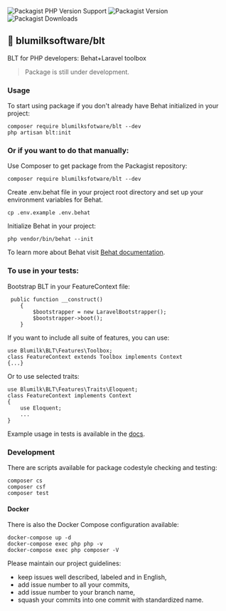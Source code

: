 ![Packagist PHP Version Support](https://img.shields.io/packagist/php-v/blumilksoftware/blt?style=for-the-badge) ![Packagist Version](https://img.shields.io/packagist/v/blumilksoftware/blt?style=for-the-badge) ![Packagist Downloads](https://img.shields.io/packagist/dt/blumilksoftware/blt?style=for-the-badge)

## 🍔 blumilksoftware/blt
BLT for PHP developers: Behat+Laravel toolbox

> Package is still under development.

### Usage
To start using package if you don't already have Behat initialized in your project:
```
composer require blumilksfotware/blt --dev
php artisan blt:init
```
### Or if you want to do that manually:
Use Composer to get package from the Packagist repository:
```
composer require blumilksfotware/blt --dev
```
Create .env.behat file in your project root directory and set up your environment variables for Behat.
```
cp .env.example .env.behat
```
Initialize Behat in your project:
```
php vendor/bin/behat --init
```
To learn more about Behat visit [Behat documentation](https://docs.behat.org/en/latest/).
### To use in your tests:
Bootstrap BLT in your FeatureContext file:
```
 public function __construct()
    {
        $bootstrapper = new LaravelBootstrapper();
        $bootstrapper->boot();
    }
```
If you want to include all suite of features, you can use:
```
use Blumilk\BLT\Features\Toolbox;
class FeatureContext extends Toolbox implements Context
{...}
```
Or to use selected traits:
```
use Blumilk\BLT\Features\Traits\Eloquent;
class FeatureContext implements Context
{
    use Eloquent;
    ...
}
```

Example usage in tests is available in the [docs](docs).
### Development
There are scripts available for package codestyle checking and testing:
```shell
composer cs
composer csf
composer test
```

#### Docker
There is also the Docker Compose configuration available:
```shell
docker-compose up -d
docker-compose exec php php -v
docker-compose exec php composer -V
```

Please maintain our project guidelines:
* keep issues well described, labeled and in English,
* add issue number to all your commits,
* add issue number to your branch name,
* squash your commits into one commit with standardized name.
